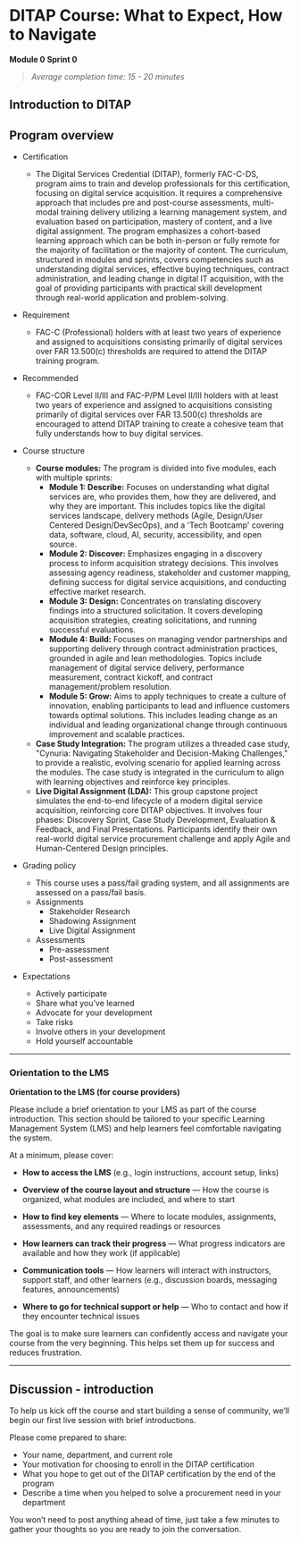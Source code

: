 # DITAP Course: What to Expect, How to Navigate
**Module 0 Sprint 0**

> _Average completion time: 15 - 20 minutes_

## Introduction to DITAP

## Program overview  
- Certification  
  - The Digital Services Credential (DITAP), formerly FAC-C-DS, program aims to train and develop professionals for this certification, focusing on digital service acquisition. It requires a comprehensive approach that includes pre and post-course assessments, multi-modal training delivery utilizing a learning management system, and evaluation based on participation, mastery of content, and a live digital assignment. The program emphasizes a cohort-based learning approach which can be both in-person or fully remote for the majority of facilitation or the majority of content. The curriculum, structured in modules and sprints, covers competencies such as understanding digital services, effective buying techniques, contract administration, and leading change in digital IT acquisition, with the goal of providing participants with practical skill development through real-world application and problem-solving.
- Requirement  
  - FAC-C (Professional) holders with at least two years of experience and assigned to acquisitions consisting primarily of digital services over FAR 13.500(c) thresholds are required to attend the DITAP training program.
- Recommended  
  - FAC-COR Level II/III and FAC-P/PM Level II/III holders with at least two years of experience and assigned to acquisitions consisting primarily of digital services over FAR 13.500(c) thresholds are encouraged to attend DITAP training to create a cohesive team that fully understands how to buy digital services.

- Course structure  
    - **Course modules:** The program is divided into five modules, each with multiple sprints:  <br>
      - **Module 1: Describe:** Focuses on understanding what digital services are, who provides them, how they are delivered, and why they are important. This includes topics like the digital services landscape, delivery methods (Agile, Design/User Centered Design/DevSecOps), and a 'Tech Bootcamp' covering data, software, cloud, AI, security, accessibility, and open source.  <br>
      - **Module 2: Discover:** Emphasizes engaging in a discovery process to inform acquisition strategy decisions. This involves assessing agency readiness, stakeholder and customer mapping, defining success for digital service acquisitions, and conducting effective market research.  <br>
      - **Module 3: Design:** Concentrates on translating discovery findings into a structured solicitation. It covers developing acquisition strategies, creating solicitations, and running successful evaluations.  <br>
      - **Module 4: Build:** Focuses on managing vendor partnerships and supporting delivery through contract administration practices, grounded in agile and lean methodologies. Topics include management of digital service delivery, performance measurement, contract kickoff, and contract management/problem resolution.  <br>
      - **Module 5: Grow:** Aims to apply techniques to create a culture of innovation, enabling participants to lead and influence customers towards optimal solutions. This includes leading change as an individual and leading organizational change through continuous improvement and scalable practices.  <br>
    - **Case Study Integration:** The program utilizes a threaded case study, "Cynuria: Navigating Stakeholder and Decision-Making Challenges," to provide a realistic, evolving scenario for applied learning across the modules. The case study is integrated in the curriculum to align with learning objectives and reinforce key principles.  <br>
    - **Live Digital Assignment (LDA):** This group capstone project simulates the end-to-end lifecycle of a modern digital service acquisition, reinforcing core DITAP objectives. It involves four phases: Discovery Sprint, Case Study Development, Evaluation & Feedback, and Final Presentations. Participants identify their own real-world digital service procurement challenge and apply Agile and Human-Centered Design principles.  <br>

- Grading policy  
    - This course uses a pass/fail grading system, and all assignments are assessed on a pass/fail basis.  <br>
    - Assignments  <br>
      - Stakeholder Research  <br>
      - Shadowing Assignment  <br>
      - Live Digital Assignment  <br>
    - Assessments  <br>
      - Pre-assessment  <br>
      - Post-assessment  <br>

- Expectations  
    - Actively participate  <br>
    - Share what you’ve learned  <br>
    - Advocate for your development  <br>
    - Take risks  <br>
    - Involve others in your development  <br>
    - Hold yourself accountable <br>


---

### Orientation to the LMS

**Orientation to the LMS (for course providers)**

Please include a brief orientation to your LMS as part of the course introduction. This section should be tailored to your specific Learning Management System (LMS) and help learners feel comfortable navigating the system.

At a minimum, please cover:

* **How to access the LMS** (e.g., login instructions, account setup, links)

* **Overview of the course layout and structure** — How the course is organized, what modules are included, and where to start

* **How to find key elements** — Where to locate modules, assignments, assessments, and any required readings or resources

* **How learners can track their progress** — What progress indicators are available and how they work (if applicable)

* **Communication tools** — How learners will interact with instructors, support staff, and other learners (e.g., discussion boards, messaging features, announcements)

* **Where to go for technical support or help** — Who to contact and how if they encounter technical issues

The goal is to make sure learners can confidently access and navigate your course from the very beginning. This helps set them up for success and reduces frustration.

---
## Discussion \- introduction

To help us kick off the course and start building a sense of community, we’ll begin our first live session with brief introductions. 

Please come prepared to share: 

* Your name, department, and current role  
* Your motivation for choosing to enroll in the DITAP certification  
* What you hope to get out of the DITAP certification by the end of the program  
* Describe a time when you helped to solve a procurement need in your department

You won’t need to post anything ahead of time, just take a few minutes to gather your thoughts so you are ready to join the conversation. 
